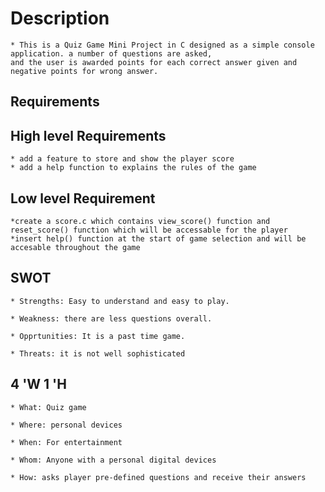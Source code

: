 
# Description

    * This is a Quiz Game Mini Project in C designed as a simple console application. a number of questions are asked, 
    and the user is awarded points for each correct answer given and negative points for wrong answer.

## Requirements

## High level Requirements

    * add a feature to store and show the player score
    * add a help function to explains the rules of the game

## Low level Requirement

    *create a score.c which contains view_score() function and  reset_score() function which will be accessable for the player
    *insert help() function at the start of game selection and will be accesable throughout the game

## SWOT


    * Strengths: Easy to understand and easy to play.

    * Weakness: there are less questions overall.

    * Opprtunities: It is a past time game.

    * Threats: it is not well sophisticated

## 4 'W 1 'H



    * What: Quiz game

    * Where: personal devices

    * When: For entertainment

    * Whom: Anyone with a personal digital devices

    * How: asks player pre-defined questions and receive their answers

